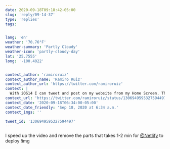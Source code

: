 ```yaml
---
date: 2020-09-18T09:18:42-05:00
slug: 'reply/09-14-37'
type: 'replies'
tags:


lang: 'en'
weather: '70.76°F'
weather-summary: 'Partly Cloudy'
weather-icon: 'partly-cloudy-day'
lat: '25.7555'
long: '-100.4022'


context_author: 'ramiroruiz'
context_author_name: 'Ramiro Ruiz'
context_author_url: 'https://twitter.com/ramiroruiz'
context: |
  With iOS14 I can tweet and post on my website from my Home Screen. This is amazing!
context_url: 'https://twitter.com/ramiroruiz/status/1306949595327594497?s=12'
context_date: '2020-09-18T06:34:00-05:00'
context_date_friendly: 'Sep 18, 2020 at 6:34 a.m.'
context_imgs: ''

tweet_id: '1306949595327594497'
---
```

I speed up the video and remove the parts that takes 1-2 min for [@Netlify](https://twitter.com/@Netlify) to deploy !img